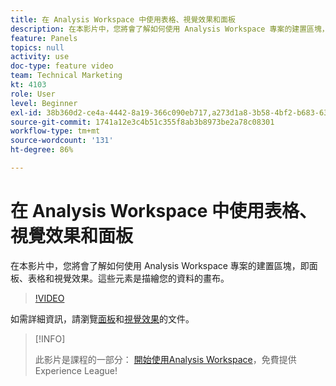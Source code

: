 ```yaml
---
title: 在 Analysis Workspace 中使用表格、視覺效果和面板
description: 在本影片中，您將會了解如何使用 Analysis Workspace 專案的建置區塊，即面板、表格和視覺效果。這些元素是描繪您的資料的畫布。
feature: Panels
topics: null
activity: use
doc-type: feature video
team: Technical Marketing
kt: 4103
role: User
level: Beginner
exl-id: 38b360d2-ce4a-4442-8a19-366c090eb717,a273d1a8-3b58-4bf2-b683-638d26a1cc4e
source-git-commit: 1741a12e3c4b51c355f8ab3b8973be2a78c08301
workflow-type: tm+mt
source-wordcount: '131'
ht-degree: 86%

---
```


# 在 Analysis Workspace 中使用表格、視覺效果和面板

在本影片中，您將會了解如何使用 Analysis Workspace 專案的建置區塊，即面板、表格和視覺效果。這些元素是描繪您的資料的畫布。

>[!VIDEO](https://video.tv.adobe.com/v/30369/?quality=12)

如需詳細資訊，請瀏覽[面板](https://experienceleague.adobe.com/docs/analytics/analyze/analysis-workspace/panels/panels.html)和[視覺效果](https://experienceleague.adobe.com/docs/analytics/analyze/analysis-workspace/visualizations/freeform-analysis-visualizations.html)的文件。

>[!INFO]
>
> 此影片是課程的一部分： [開始使用Analysis Workspace](https://experienceleague.adobe.com/?recommended=Analytics-U-1-2020.1.workspace)，免費提供Experience League!
